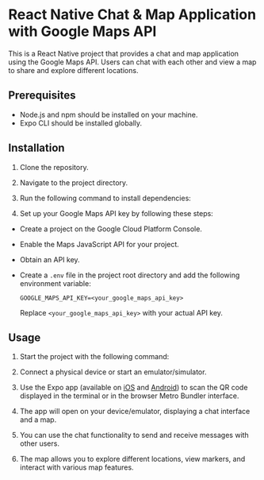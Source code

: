 # React Native Chat & Map Application with Google Maps API

This is a React Native project that provides a chat and map application using the Google Maps API. Users can chat with each other and view a map to share and explore different locations.

## Prerequisites

- Node.js and npm should be installed on your machine.
- Expo CLI should be installed globally.

## Installation

1. Clone the repository.
2. Navigate to the project directory.
3. Run the following command to install dependencies:


4. Set up your Google Maps API key by following these steps:

- Create a project on the Google Cloud Platform Console.
- Enable the Maps JavaScript API for your project.
- Obtain an API key.
- Create a `.env` file in the project root directory and add the following environment variable:

  ```
  GOOGLE_MAPS_API_KEY=<your_google_maps_api_key>
  ```

  Replace `<your_google_maps_api_key>` with your actual API key.

## Usage

1. Start the project with the following command:


2. Connect a physical device or start an emulator/simulator.

3. Use the Expo app (available on [iOS](https://apps.apple.com/us/app/expo-go/id982107779) and [Android](https://play.google.com/store/apps/details?id=host.exp.exponent&hl=en&gl=US)) to scan the QR code displayed in the terminal or in the browser Metro Bundler interface.

4. The app will open on your device/emulator, displaying a chat interface and a map.

5. You can use the chat functionality to send and receive messages with other users.

6. The map allows you to explore different locations, view markers, and interact with various map features.
